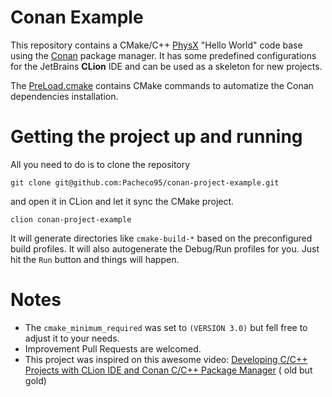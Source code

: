# Conan Example

This repository contains a
CMake/C++ [PhysX](https://gameworksdocs.nvidia.com/PhysX/4.1/documentation/physxguide/Index.html) "Hello World" code
base using the [Conan](https://conan.io/) package manager.
It has some predefined configurations for the JetBrains **CLion** IDE and can be used as a skeleton for new projects.

The [PreLoad.cmake](PreLoad.cmake) contains CMake commands to automatize the Conan dependencies installation.

# Getting the project up and running

All you need to do is to clone the repository

```shell
git clone git@github.com:Pacheco95/conan-project-example.git
```

and open it in CLion and let it sync the CMake project.

```shell
clion conan-project-example
```

It will generate directories like `cmake-build-*` based on the preconfigured build profiles.
It will also autogenerate the Debug/Run profiles for you. Just hit the `Run` button and things will happen.

# Notes

- The `cmake_minimum_required` was set to `(VERSION 3.0)` but fell free to adjust it to your needs.
- Improvement Pull Requests are welcomed.
- This project was inspired on this awesome
  video: [Developing C/C++ Projects with CLion IDE and Conan C/C++ Package Manager](https://www.youtube.com/watch?v=qpOul18bXes) (
  old but gold)
